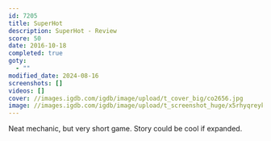 ```yaml
---
id: 7205
title: SuperHot
description: SuperHot - Review
score: 50
date: 2016-10-18
completed: true
goty:
  - ""
modified_date: 2024-08-16
screenshots: []
videos: []
cover: //images.igdb.com/igdb/image/upload/t_cover_big/co2656.jpg
image: //images.igdb.com/igdb/image/upload/t_screenshot_huge/x5rhyqreyktajtvzg91t.jpg
---
```

Neat mechanic, but very short game. Story could be cool if expanded.